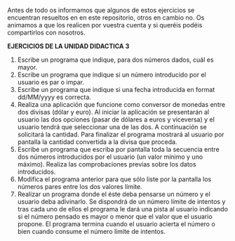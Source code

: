 Antes de todo os informamos que algunos de estos ejercicios se encuentran resueltos en en este repositorio, otros en cambio no. Os animamos a que los realicen por
vuestra cuenta y si queréis podéis compartirlos con nosotros.

**EJERCICIOS DE LA UNIDAD DIDACTICA 3**

1. Escribe un programa que indique, para dos números dados, cuál es mayor.
2. Escribe un programa que indique si un número introducido por el usuario es par o impar.
3. Escribe un programa que indique si una fecha introducida en format dd/MM/yyyy es correcta.
4. Realiza una aplicación que funcione como conversor de monedas entre dos divisas (dólar y euro). Al iniciar la aplicación se presentarán al usuario las dos opciones
  (pasar de dólares a euros y viceversa) y el usuario tendrá que seleccionar una de las dos. A continuación se solicitará la cantidad. Para finalizar el programa mostrará
  al usuario por pantalla la cantidad convertida a la divisa que proceda.
5. Escribe un programa que escriba por pantalla toda la secuencia entre dos números introducidos por el usuario (un valor mínimo y uno máximo).
   Realiza las comprobaciones previas sobre los datos introducidos.
6. Modifica el programa anterior para que sólo liste por la pantalla los números pares entre los dos valores límite.
7. Realizar un programa donde el éste deba pensarse un número y el usuario deba adivinarlo. Se dispondrá de un número límite de intentos y tras cada uno de ellos el programa le dará una pista al usuario
   indicando si el número pensado es mayor o menor que el valor que el usuario propone. El programa termina cuando el usuario acierta el número o bien cuando consume el número límite de intentos.
